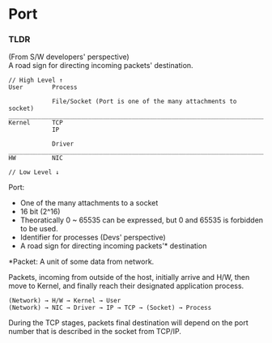 # Port

### TLDR

(From S/W developers' perspective)<br>
A road sign for directing incoming packets' destination.


```
// High Level ↑
User        Process

            File/Socket (Port is one of the many attachments to socket)
_________________________________________________________________________
Kernel      TCP
            IP

            Driver
_________________________________________________________________________
HW          NIC

// Low Level ↓
```

Port:
  * One of the many attachments to a socket
  * 16 bit (2^16)
  * Theoratically 0 ~ 65535 can be expressed, but 0 and 65535 is forbidden to be used.
  * Identifier for processes (Devs' perspective)
  * A road sign for directing incoming packets'* destination

*Packet: A unit of some data from network.

Packets, incoming from outside of the host, initially arrive and H/W, then move to Kernel, and finally reach their designated application process.

```
(Network) → H/W → Kernel → User
(Network) → NIC → Driver → IP → TCP → (Socket) → Process
```

During the TCP stages, packets final destination will depend on the port number that is described in the socket from TCP/IP.